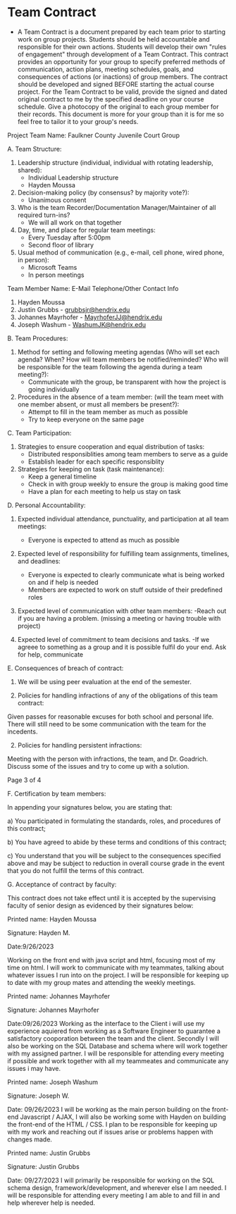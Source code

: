 # Team Contract
- A Team Contract is a document prepared by each team prior to starting work on group projects.
Students should be held accountable and responsible for their own actions. Students will develop their
own "rules of engagement" through development of a Team Contract. This contract provides an
opportunity for your group to specify preferred methods of communication, action plans, meeting
schedules, goals, and consequences of actions (or inactions) of group members. The contract should be
developed and signed BEFORE starting the actual course project. For the Team Contract to be valid,
provide the signed and dated original contract to me by the specified deadline on your course
schedule. Give a photocopy of the original to each group member for their records. This
document is more for your group than it is for me so feel free to tailor it to your group's needs.

Project Team Name: Faulkner County Juvenile Court Group

A. Team Structure:
1. Leadership structure (individual, individual with rotating leadership, shared):
	- Individual Leadership structure
	- Hayden Moussa
2. Decision-making policy (by consensus? by majority vote?):
	- Unanimous consent
3. Who is the team Recorder/Documentation Manager/Maintainer of all required turn-ins?
 	- We will all work on that together
4. Day, time, and place for regular team meetings:
	- Every Tuesday after 5:00pm
	- Second floor of library
5. Usual method of communication (e.g., e-mail, cell phone, wired phone, in person):
	- Microsoft Teams
	- In person meetings

Team Member Name: E-Mail Telephone/Other Contact Info
1. Hayden Moussa
2. Justin Grubbs - grubbsjr@hendrix.edu
3. Johannes Mayrhofer - MayrhoferJJ@hendrix.edu
4. Joseph Washum - WashumJK@hendrix.edu

B. Team Procedures:
1. Method for setting and following meeting agendas (Who will set each agenda? When? How will team
members be notified/reminded? Who will be responsible for the team following the agenda during a
team meeting?):
	- Communicate with the group, be transparent with how the project is going individually
2. Procedures in the absence of a team member: (will the team meet with one member absent, or must
all members be present?):
	- Attempt to fill in the team member as much as possible
	- Try to keep everyone on the same page

C. Team Participation:
1. Strategies to ensure cooperation and equal distribution of tasks:
	- Distributed responsiblities among team members to serve as a guide
	- Establish leader for each specific responsiblity
2. Strategies for keeping on task (task maintenance):
	- Keep a general timeline
	- Check in with group weekly to ensure the group is making good time
	- Have a plan for each meeting to help us stay on task

D. Personal Accountability:
1. Expected individual attendance, punctuality, and participation at all team meetings:
	- Everyone is expected to attend as much as possible
2. Expected level of responsibility for fulfilling team assignments, timelines, and deadlines:
	- Everyone is expected to clearly communicate what is being worked on and if help is needed
	- Members are expected to work on stuff outside of their predefined roles

3. Expected level of communication with other team members:
	-Reach out if you are having a problem. (missing a meeting or having trouble with project)
4. Expected level of commitment to team decisions and tasks.
	-If we agreee to something as a group and it is possible fulfil do your end. Ask for help, communicate
	
E. Consequences of breach of contract:
1. We will be using peer evaluation at the end of the semester.


1. Policies for handling infractions of any of the obligations of this team contract:

Given passes for reasonable excuses for both school and personal life. There will still need to be some communication with the team for the incedents.


2. Policies for handling persistent infractions:

Meeting with the person with infractions, the team, and Dr. Goadrich. Discuss some of the issues and try to come up with a solution.


 Page 3 of 4


F. Certification by team members:


In appending your signatures below, you are stating that:


a) You participated in formulating the standards, roles, and procedures of this contract;


b) You have agreed to abide by these terms and conditions of this contract;


c) You understand that you will be subject to the consequences specified above and may be subject to
reduction in overall course grade in the event that you do not fulfill the terms of this contract.


G. Acceptance of contract by faculty:


This contract does not take effect until it is accepted by the supervising faculty of senior design as
evidenced by their signatures below:


Printed
name: Hayden Moussa

Signature: Hayden M.

Date:9/26/2023

Working on the front end with java script and html, focusing most of my time on html. I will work to communicate with my teammates, talking about whatever issues I run into on the project. I will be responsible for keeping up to date with my group mates and attending the weekly meetings.


Printed
name: Johannes Mayrhofer

Signature: Johannes Mayrhofer

 Date:09/26/2023
Working as the interface to the Client i will use my experience aquiered from working as a Software Engineer to guarantee a satisfactory cooporation between the team and the client. Secondly I will also be working on the SQL Database and schema where will work together with my assigned partner. I will be responsible for attending every meeting if possible and work together with all my teammeates and communicate any issues i may have.

Printed
name: Joseph Washum

Signature: Joseph W.

Date: 09/26/2023
I will be working as the main person building on the front-end Javascript / AJAX, I will also be working some with Hayden on building the front-end of the HTML / CSS. I plan to be responsible for keeping up with my work and reaching out if issues arise or problems happen with changes made.

Printed 
name: Justin Grubbs

Signature: Justin Grubbs 

Date: 09/27/2023
I will primarily be responsible for working on the SQL schema design, framework/development, and wherever else I am needed. I will be responsible for attending every meeting I am able to and fill in and help wherever help is needed.









